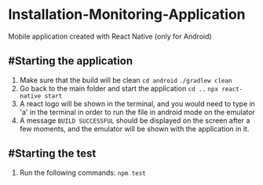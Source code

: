 # Installation-Monitoring-Application
Mobile application created with React Native (only for Android)

#Starting the application
---
1. Make sure that the build will be clean 
`cd android`
`./gradlew clean`
2. Go back to the main folder and start the application
`cd ..`
`npx react-native start`
3. A react logo will be shown in the terminal, and you would need to type in 'a' in the terminal in order to run the file in android mode on the emulator
4. A message `BUILD SUCCESSFUL` should be displayed on the screen after a few moments, and the emulator will be shown with the application in it.


#Starting the test
--
1. Run the following commands:
`npm test`
